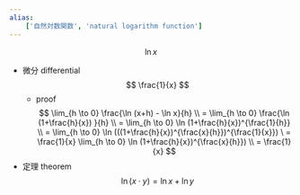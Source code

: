 ```yaml
---
alias:
    ['自然対数関数', 'natural logarithm function']
---
```

$$ \ln x $$
- 微分 differential
    $$ \frac{1}{x} $$
    - proof
        $$ \lim_{h \to 0} \frac{\ln (x+h) - \ln x}{h} \\ = \lim_{h \to 0} \frac{\ln (1+\frac{h}{x}) }{h} \\ = \lim_{h \to 0} \ln (1+\frac{h}{x})^{\frac{1}{h}} \\ = \lim_{h \to 0} \ln (((1+\frac{h}{x})^{\frac{x}{h}})^{\frac{1}{x}}) \ = \frac{1}{x} \lim_{h \to 0} \ln (1+\frac{h}{x})^{\frac{x}{h}}) \\ = \frac{1}{x} $$
- 定理 theorem
    $$ \ln (x \cdot y) = \ln x + \ln y $$
